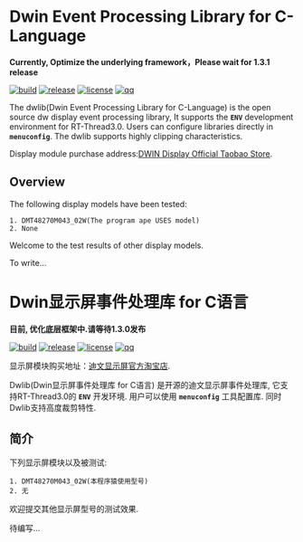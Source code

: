 # Dwin Event Processing Library for C-Language #

**Currently, Optimize the underlying framework，Please wait for 1.3.1 release**

[![build](https://img.shields.io/badge/build-passing-green.svg)](https://github.com/liu2guang/dwlib)
[![release](https://img.shields.io/badge/Release-v1.3.0-orange.svg)](https://github.com/liu2guang/dwlib/releases)
[![license](https://img.shields.io/badge/license-MIT-000000.svg)](https://github.com/liu2guang/dwlib/blob/master/LICENSE)
[![qq](https://img.shields.io/badge/QQ-1004383796-1E90FF.svg)](tencent://message/?uin=1004383796&Site=www.hitux.com&Menu=yes)

The dwlib(Dwin Event Processing Library for C-Language) is the open source dw display event processing library, It supports the **`ENV`** development environment for RT-Thread3.0. Users can configure libraries directly in **`menuconfig`**. The dwlib supports highly clipping characteristics.

Display module purchase address:[DWIN Display Official Taobao Store](https://dwinhmi.taobao.com/index.htm?spm=2013.1.w5002-14432573301.2.6f6a88bfvHBSBF "[TaoBao]").

## Overview ##
The following display models have been tested: 
~~~
1. DMT48270M043_02W(The program ape USES model)
2. None
~~~

Welcome to the test results of other display models.


To write...


# Dwin显示屏事件处理库 for C语言 #

**目前, 优化底层框架中.请等待1.3.0发布**

[![build](https://img.shields.io/badge/build-passing-brightgreen.svg)](https://github.com/liu2guang/dwlib)
[![release](https://img.shields.io/badge/Release-v1.2.0-orange.svg)](https://github.com/liu2guang/dwlib/releases)
[![license](https://img.shields.io/badge/license-MIT-000000.svg)](https://github.com/liu2guang/dwlib/blob/master/LICENSE)
[![qq](https://img.shields.io/badge/QQ-1004383796-1E90FF.svg)](tencent://message/?uin=1004383796&Site=www.hitux.com&Menu=yes)

显示屏模块购买地址：[迪文显示屏官方淘宝店](https://dwinhmi.taobao.com/index.htm?spm=2013.1.w5002-14432573301.2.6f6a88bfvHBSBF "[淘宝]").

Dwlib(Dwin显示屏事件处理库 for C语言) 是开源的迪文显示屏事件处理库, 它支持RT-Thread3.0的 **`ENV`** 开发环境. 用户可以使用 **`menuconfig`** 工具配置库. 同时Dwlib支持高度裁剪特性.

## 简介 ##
下列显示屏模块以及被测试: 
~~~
1. DMT48270M043_02W(本程序猿使用型号)
2. 无
~~~

欢迎提交其他显示屏型号的测试效果.

待编写...


